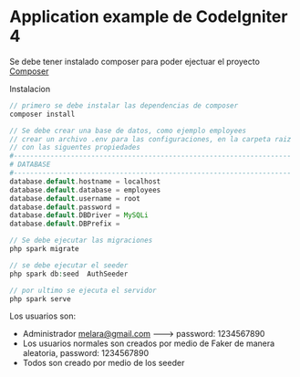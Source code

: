 # Application example de CodeIgniter 4

Se debe tener instalado composer para poder ejectuar el proyecto
[Composer](https://getcomposer.org/download/)

Instalacion

```php
// primero se debe instalar las dependencias de composer
composer install

// Se debe crear una base de datos, como ejemplo employees
// crear un archivo .env para las configuraciones, en la carpeta raiz
// con las siguentes propiedades
#--------------------------------------------------------------------
# DATABASE
#--------------------------------------------------------------------
database.default.hostname = localhost
database.default.database = employees
database.default.username = root
database.default.password =
database.default.DBDriver = MySQLi
database.default.DBPrefix =

// Se debe ejecutar las migraciones
php spark migrate

// se debe ejecutar el seeder
php spark db:seed  AuthSeeder

// por ultimo se ejecuta el servidor
php spark serve

```


Los usuarios son:
  - Administrador melara@gmail.com ---> password: 1234567890
  - Los usuarios normales son creados por medio de Faker de manera aleatoria, password: 1234567890
  - Todos son creado por medio de los seeder
